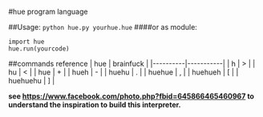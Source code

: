 #hue program language

##Usage:
  `python hue.py yourhue.hue`
####or as module:
```
import hue
hue.run(yourcode)
```

##commands reference
|   hue    | brainfuck |
|----------|-----------|
| h        | >         |
| hu       | <         |
| hue      | +         |
| hueh     | -         |
| huehu    | .         |
| huehue   | ,         |
| huehueh  | [         |
| huehuehu | ]         |


**see https://www.facebook.com/photo.php?fbid=645866465460967 to understand the inspiration to build this interpreter.**
